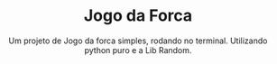 <h1 align="center">Jogo da Forca</h1>

<p align="center">Um projeto de Jogo da forca simples, rodando no terminal. Utilizando python puro e a Lib Random.</p>